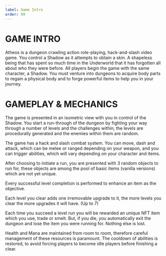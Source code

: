 ```yaml
---
label: Game Intro
order: 99
---
```


# GAME INTRO 
Atheos is a dungeon crawling action role-playing, hack-and-slash video game.
You control a Shadow as it attempts to obtain a skin. A shapeless being that has spent so much time in the Underworld that it has forgotten all about who they were before. 
All players begin the game with the same character, a Shadow. 
You must venture into dungeons to acquire body parts to regain a physical body and to forge powerful items to help you in your journey.


# GAMEPLAY & MECHANICS

The game is presented in an isometric view with you in control of the Shadow. You start a run-through of the dungeon by fighting your way through a number of levels and the challenges within; the levels are procedurally generated and the enemies within them are random. 

The game has a hack and slash combat system. You can move, dash and attack, which can be melee or ranged depending on your weapon, and you can trigger abilities, which will vary depending on your character and items.

After choosing to initiate a run, you are presented with 3 random objects to run for, these objects are among the pool of basic items (vanilla versions) which are not yet unique.

Every successful level completion is performed to enhance an item as the objective.

Each level you clear adds one irremovable upgrade to it, the more levels you clear the more upgrades it will have. (Up to 7)

Each time you succeed a level run you will be rewarded an unique NFT item which you use, trade or smelt.  But, if you die, you automatically exit the dungeon and lose the item you were running for. Nothing else is lost.

Health and Mana are maintained from room to room, therefore careful management of these resources is paramount. The cooldown of abilities is restored, to avoid forcing players to become idle players before finishing a clear.
